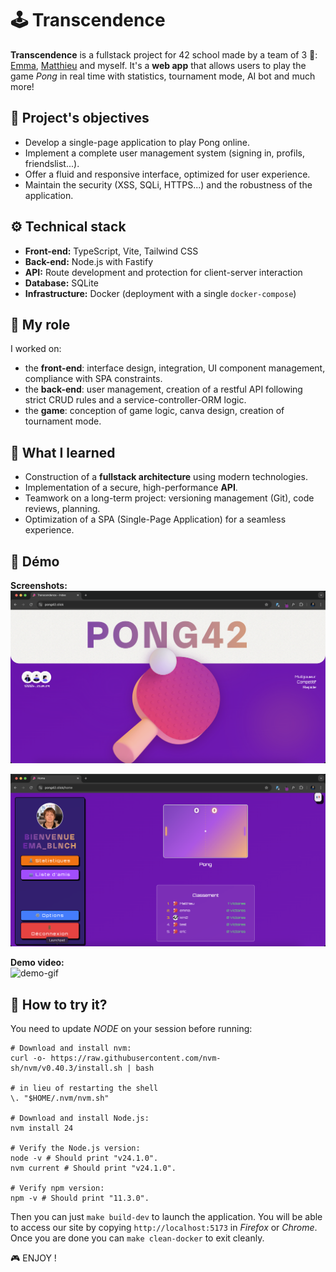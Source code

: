 # 🕹️ Transcendence

**Transcendence** is a fullstack project for 42 school made by a team of 3 👥: [Emma](https://github.com/emma-blnch), [Matthieu](https://github.com/matthieugalvez) and myself. It's a **web app** that allows users to play the game *Pong* in real time with statistics, tournament mode, AI bot and much more!

## 🌟 Project's objectives

- Develop a single-page application to play Pong online.
- Implement a complete user management system (signing in, profils, friendslist...).
- Offer a fluid and responsive interface, optimized for user experience.
- Maintain the security (XSS, SQLi, HTTPS...) and the robustness of the application.

## ⚙️ Technical stack

- **Front-end:** TypeScript, Vite, Tailwind CSS  
- **Back-end:** Node.js with Fastify  
- **API:** Route development and protection for client-server interaction  
- **Database:** SQLite  
- **Infrastructure:** Docker (deployment with a single `docker-compose`)

## 👥 My role

I worked on:
- the **front-end**: interface design, integration, UI component management, compliance with SPA constraints.
- the **back-end**: user management, creation of a restful API following strict CRUD rules and a service-controller-ORM logic.
- the **game**: conception of game logic, canva design, creation of tournament mode.

## 📝 What I learned

- Construction of a **fullstack architecture** using modern technologies.
- Implementation of a secure, high-performance **API**.
- Teamwork on a long-term project: versioning management (Git), code reviews, planning.
- Optimization of a SPA (Single-Page Application) for a seamless experience.

## 🚀 Démo   

**Screenshots:**   
![index-page](/demo/indexpage.png)   

![home-page](/demo/homepage.png)   

**Demo video:**   
![demo-gif](/demo/42pong.gif)   


## 👾 How to try it?

You need to update *NODE* on your session before running:

```
# Download and install nvm:
curl -o- https://raw.githubusercontent.com/nvm-sh/nvm/v0.40.3/install.sh | bash

# in lieu of restarting the shell
\. "$HOME/.nvm/nvm.sh"

# Download and install Node.js:
nvm install 24

# Verify the Node.js version:
node -v # Should print "v24.1.0".
nvm current # Should print "v24.1.0".

# Verify npm version:
npm -v # Should print "11.3.0".
```

Then you can just `make build-dev` to launch the application. You will be able to access our site by copying `http://localhost:5173` in *Firefox* or *Chrome*.   
Once you are done you can `make clean-docker` to exit cleanly.   

🎮 ENJOY !

